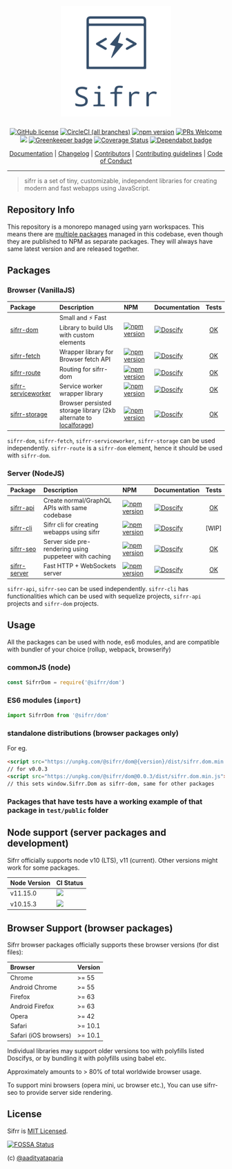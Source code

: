 <h1 align="center"> <img src="./logo/sifrr-logo.svg" width="256" alt="sifrr" name="sifrr"> </h1>
<p align="center">
  <a href="https://github.com/sifrr/sifrr/blob/master/LICENSE"><img src="https://img.shields.io/badge/license-MIT-blue.svg?style=flat-square" alt="GitHub license" /></a>
  <a href="https://circleci.com/gh/sifrr/sifrr"><img alt="CircleCI (all branches)" src="https://img.shields.io/circleci/project/github/sifrr/sifrr/master.svg?logo=circleci&style=flat-square" /></a>
  <a href="https://www.npmjs.com/package/@sifrr/dom"><img src="https://img.shields.io/npm/v/@sifrr/dom.svg?style=flat-square" alt="npm version" /></a>
  <a href="./misc/CONTRIBUTING.md"><img src="https://img.shields.io/badge/PRs-Welcome-green.svg?style=flat-square" alt="PRs Welcome" /></a>
  <a href="https://app.fossa.com/projects/git%2Bgithub.com%2Fsifrr%2Fsifrr?ref=badge_small" alt="FOSSA Status"><img src="https://app.fossa.com/api/projects/git%2Bgithub.com%2Fsifrr%2Fsifrr.svg?type=small"/></a>
  <a href="https://greenkeeper.io/"><img src="https://badges.greenkeeper.io/sifrr/sifrr.svg?style=flat-square" alt="Greenkeeper badge" /></a>
  <a href="https://coveralls.io/github/sifrr/sifrr?branch=master"><img src="https://img.shields.io/coveralls/github/sifrr/sifrr.svg?style=flat-square" alt="Coverage Status" /></a>
  <a href="https://dependabot.com/"><img src="https://badgen.net/badge/Dependabot/enabled/green?icon=dependabot" alt="Dependabot badge" /></a>
</p>
<p align="center">
  <a href="https://sifrr.github.io/sifrr/">Documentation</a> | <a href="./misc/CHANGELOG.md">Changelog</a> | <a href="./misc/CONTRIBUTORS">Contributors</a> | <a href="./misc/CONTRIBUTING.md">Contributing guidelines</a> | <a href="./misc/CODE_OF_CONDUCT.md">Code of Conduct</a>
</p>

* * *

> sifrr is a set of tiny, customizable, independent libraries for creating modern and fast webapps using JavaScript.

## Repository Info

This repository is a monorepo managed using yarn workspaces. This means there are [multiple packages](#packages) managed in this codebase, even though they are published to NPM as separate packages. They will always have same latest version and are released together.

## Packages

### Browser (VanillaJS)

| Package                                                        | Description                                                                                                    | NPM                                                                                                                         | Documentation                                                                                                                                  |                       Tests                       |
| :------------------------------------------------------------- | :------------------------------------------------------------------------------------------------------------- | :-------------------------------------------------------------------------------------------------------------------------- | :--------------------------------------------------------------------------------------------------------------------------------------------- | :-----------------------------------------------: |
| [sifrr-dom](./packages/browser/sifrr-dom/)                     | Small and :zap: Fast Library to build UIs with custom elements                                                 | [![npm version](https://img.shields.io/npm/v/@sifrr/dom.svg)](https://www.npmjs.com/package/@sifrr/dom)                     | [![Doscify](https://img.shields.io/badge/API%20docs-Docsify-red.svg)](https://sifrr.github.io/sifrr/#/./packages/browser/sifrr-dom/)           |      [OK](./packages/browser/sifrr-dom/test)      |
| [sifrr-fetch](./packages/browser/sifrr-fetch/)                 | Wrapper library for Browser fetch API                                                                          | [![npm version](https://img.shields.io/npm/v/@sifrr/fetch.svg)](https://www.npmjs.com/package/@sifrr/fetch)                 | [![Doscify](https://img.shields.io/badge/API%20docs-Docsify-red.svg)](https://sifrr.github.io/sifrr/#/./packages/browser/sifrr-fetch/)         |     [OK](./packages/browser/sifrr-fetch/test)     |
| [sifrr-route](./packages/browser/sifrr-route/)                 | Routing for sifrr-dom                                                                                          | [![npm version](https://img.shields.io/npm/v/@sifrr/route.svg)](https://www.npmjs.com/package/@sifrr/route)                 | [![Doscify](https://img.shields.io/badge/API%20docs-Docsify-red.svg)](https://sifrr.github.io/sifrr/#/./packages/browser/sifrr-route/)         |     [OK](./packages/browser/sifrr-route/test)     |
| [sifrr-serviceworker](./packages/browser/sifrr-serviceworker/) | Service worker wrapper library                                                                                 | [![npm version](https://img.shields.io/npm/v/@sifrr/serviceworker.svg)](https://www.npmjs.com/package/@sifrr/serviceworker) | [![Doscify](https://img.shields.io/badge/API%20docs-Docsify-red.svg)](https://sifrr.github.io/sifrr/#/./packages/browser/sifrr-serviceworker/) | [OK](./packages/browser/sifrr-serviceworker/test) |
| [sifrr-storage](./packages/browser/sifrr-storage/)             | Browser persisted storage library (2kb alternate to [localforage](https://github.com/localForage/localForage)) | [![npm version](https://img.shields.io/npm/v/@sifrr/storage.svg)](https://www.npmjs.com/package/@sifrr/storage)             | [![Doscify](https://img.shields.io/badge/API%20docs-Docsify-red.svg)](https://sifrr.github.io/sifrr/#/./packages/browser/sifrr-storage/)       |    [OK](./packages/browser/sifrr-storage/test)    |

`sifrr-dom`, `sifrr-fetch`, `sifrr-serviceworker`, `sifrr-storage` can be used independently. `sifrr-route` is a `sifrr-dom` element, hence it should be used with `sifrr-dom`.

### Server (NodeJS)

| Package                                         | Description                                            | NPM                                                                                                           | Documentation                                                                                                                          |                   Tests                   |
| :---------------------------------------------- | :----------------------------------------------------- | :------------------------------------------------------------------------------------------------------------ | :------------------------------------------------------------------------------------------------------------------------------------- | :---------------------------------------: |
| [sifrr-api](./packages/server/sifrr-api/)       | Create normal/GraphQL APIs with same codebase          | [![npm version](https://img.shields.io/npm/v/@sifrr/api.svg)](https://www.npmjs.com/package/@sifrr/api)       | [![Doscify](https://img.shields.io/badge/API%20docs-Docsify-red.svg)](https://sifrr.github.io/sifrr/#/./packages/server/sifrr-api/)    |   [OK](./packages/server/sifrr-api/test)  |
| [sifrr-cli](./packages/server/sifrr-cli/)       | Sifrr cli for creating webapps using sifrr             | [![npm version](https://img.shields.io/npm/v/@sifrr/cli.svg)](https://www.npmjs.com/package/@sifrr/cli)       | [![Doscify](https://img.shields.io/badge/API%20docs-Docsify-red.svg)](https://sifrr.github.io/sifrr/#/./packages/server/sifrr-cli/)    |                   \[WIP]                  |
| [sifrr-seo](./packages/server/sifrr-seo/)       | Server side pre-rendering using puppeteer with caching | [![npm version](https://img.shields.io/npm/v/@sifrr/seo.svg)](https://www.npmjs.com/package/@sifrr/seo)       | [![Doscify](https://img.shields.io/badge/API%20docs-Docsify-red.svg)](https://sifrr.github.io/sifrr/#/./packages/server/sifrr-seo/)    |   [OK](./packages/server/sifrr-seo/test)  |
| [sifrr-server](./packages/server/sifrr-server/) | Fast HTTP + WebSockets server                          | [![npm version](https://img.shields.io/npm/v/@sifrr/server.svg)](https://www.npmjs.com/package/@sifrr/server) | [![Doscify](https://img.shields.io/badge/API%20docs-Docsify-red.svg)](https://sifrr.github.io/sifrr/#/./packages/server/sifrr-server/) | [OK](./packages/server/sifrr-server/test) |

`sifrr-api`, `sifrr-seo` can be used independently. `sifrr-cli` has functionalities which can be used with sequelize projects, `sifrr-api` projects and `sifrr-dom` projects.

## Usage

All the packages can be used with node, es6 modules, and are compatible with bundler of your choice (rollup, webpack, browserify)

### commonJS (node)

```js
const SifrrDom = require('@sifrr/dom')
```

### ES6 modules (`import`)

```js
import SifrrDom from '@sifrr/dom'
```

### standalone distributions (browser packages only)

For eg.

```html
<script src="https://unpkg.com/@sifrr/dom@{version}/dist/sifrr.dom.min.js"></script>
// for v0.0.3
<script src="https://unpkg.com/@sifrr/dom@0.0.3/dist/sifrr.dom.min.js"></script>
// this sets window.Sifrr.Dom as sifrr-dom, same for other packages
```

### Packages that have tests have a working example of that package in `test/public` folder

## Node support (server packages and development)

Sifrr officially supports node v10 (LTS), v11 (current). Other versions might work for some packages.

| Node Version | CI Status                                                                                                                |
| :----------- | :----------------------------------------------------------------------------------------------------------------------- |
| v11.15.0     | [![](https://travis-matrix-badges.herokuapp.com/repos/sifrr/sifrr/branches/master/1)](https://travis-ci.org/sifrr/sifrr) |
| v10.15.3     | [![](https://travis-matrix-badges.herokuapp.com/repos/sifrr/sifrr/branches/master/2)](https://travis-ci.org/sifrr/sifrr) |

## Browser Support (browser packages)

Sifrr browser packages officially supports these browser versions (for dist files):

| Browser               | Version |
| :-------------------- | :------ |
| Chrome                | >= 55   |
| Android Chrome        | >= 55   |
| Firefox               | >= 63   |
| Android Firefox       | >= 63   |
| Opera                 | >= 42   |
| Safari                | >= 10.1 |
| Safari (iOS browsers) | >= 10.1 |

Individual libraries may support older versions too with polyfills listed Doscifys, or by bundling it with polyfills using babel etc.

Approximately amounts to > 80% of total worldwide browser usage.

To support mini browsers (opera mini, uc browser etc.), You can use sifrr-seo to provide server side rendering.

## License

Sifrr is [MIT Licensed](./LICENSE).

[![FOSSA Status](https://app.fossa.io/api/projects/git%2Bgithub.com%2Fsifrr%2Fsifrr.svg?type=large)](https://app.fossa.io/projects/git%2Bgithub.com%2Fsifrr%2Fsifrr?ref=badge_large)

(c) [@aadityataparia](https://github.com/aadityataparia)
